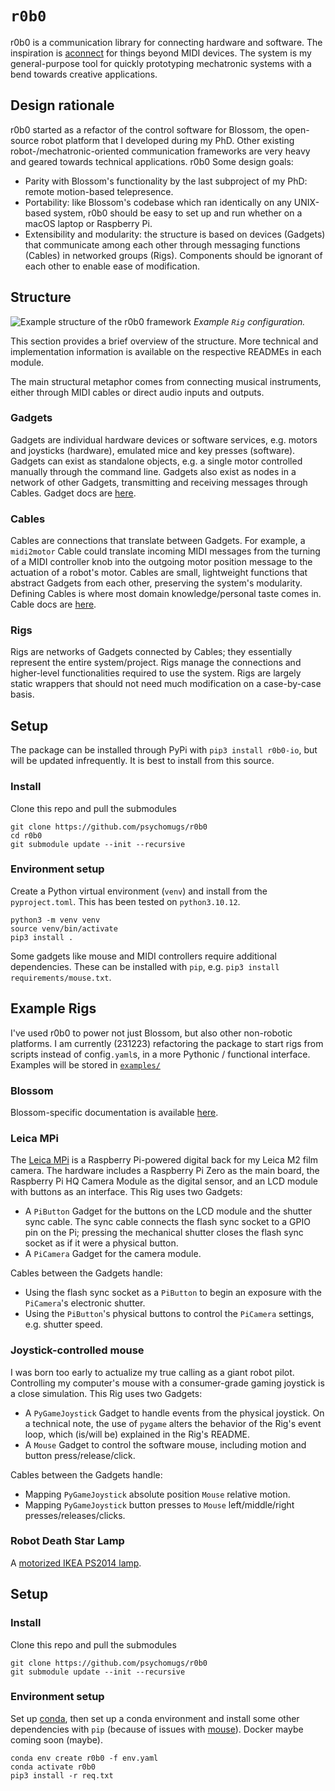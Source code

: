 # `r0b0`
r0b0 is a communication library for connecting hardware and software.
The inspiration is [aconnect](https://man.archlinux.org/man/aconnect.1.en) for things beyond MIDI devices.
The system is my general-purpose tool for quickly prototyping mechatronic systems with a bend towards creative applications.

## Design rationale
r0b0 started as a refactor of the control software for Blossom, the open-source robot platform that I developed during my PhD.
Other existing robot-/mechatronic-oriented communication frameworks are very heavy and geared towards technical applications.
r0b0
Some design goals:
- Parity with Blossom's functionality by the last subproject of my PhD: remote motion-based telepresence.
- Portability: like Blossom's codebase which ran identically on any UNIX-based system, r0b0 should be easy to set up and run whether on a macOS laptop or Raspberry Pi.
- Extensibility and modularity: the structure is based on devices (Gadgets) that communicate among each other through messaging functions (Cables) in networked groups (Rigs). Components should be ignorant of each other to enable ease of modification.

## Structure

![Example structure of the r0b0 framework](https://github.com/msgtn/r0b0/docs/assets/r0b0.png)
*Example `Rig` configuration.*

This section provides a brief overview of the structure.
More technical and implementation information is available on the respective READMEs in each module.

The main structural metaphor comes from connecting musical instruments, either through MIDI cables or direct audio inputs and outputs.


### Gadgets
Gadgets are individual hardware devices or software services, e.g. motors and joysticks (hardware), emulated mice and key presses (software).
Gadgets can exist as standalone objects, e.g. a single motor controlled manually through the command line.
Gadgets also exist as nodes in a network of other Gadgets, transmitting and receiving messages through Cables.
Gadget docs are [here](/r0b0/gadgets/README.md).

### Cables
Cables are connections that translate between Gadgets.
For example, a `midi2motor` Cable could translate incoming MIDI messages from the turning of a MIDI controller knob into the outgoing motor position message to the actuation of a robot's motor.
Cables are small, lightweight functions that abstract Gadgets from each other, preserving the system's modularity.
Defining Cables is where most domain knowledge/personal taste comes in.
Cable docs are [here](/r0b0/cables//README.md).

### Rigs
Rigs are networks of Gadgets connected by Cables; they essentially represent the entire system/project.
Rigs manage the connections and higher-level functionalities required to use the system.
Rigs are largely static wrappers that should not need much modification on a case-by-case basis.

## Setup
The package can be installed through PyPi with `pip3 install r0b0-io`, but will be updated infrequently.
It is best to install from this source.

### Install
Clone this repo and pull the submodules
```
git clone https://github.com/psychomugs/r0b0
cd r0b0
git submodule update --init --recursive
```

### Environment setup
Create a Python virtual environment (`venv`) and install from the `pyproject.toml`.
This has been tested on `python3.10.12`.
```
python3 -m venv venv
source venv/bin/activate
pip3 install .
```

Some gadgets like mouse and MIDI controllers require additional dependencies. 
These can be installed with `pip`, e.g. `pip3 install requirements/mouse.txt`.

## Example Rigs
I've used r0b0 to power not just Blossom, but also other non-robotic platforms.
I am currently (231223) refactoring the package to start rigs from scripts instead of config`.yaml`s, in a more Pythonic / functional interface. 
Examples will be stored in [`examples/`](./examples/)

### Blossom
Blossom-specific documentation is available [here](./docs/blsm.md).

### Leica MPi
The [Leica MPi](https://msgtn.github.io/mpi) is a Raspberry Pi-powered digital back for my Leica M2 film camera.
The hardware includes a Raspberry Pi Zero as the main board, the Raspberry Pi HQ Camera Module as the digital sensor, and an LCD module with buttons as an interface.
This Rig uses two Gadgets:
- A `PiButton` Gadget for the buttons on the LCD module and the shutter sync cable. The sync cable connects the flash sync socket to a GPIO pin on the Pi; pressing the mechanical shutter closes the flash sync socket as if it were a physical button.
- A `PiCamera` Gadget for the camera module.

Cables between the Gadgets handle:
- Using the flash sync socket as a `PiButton` to begin an exposure with the `PiCamera`'s electronic shutter.
- Using the `PiButton`'s physical buttons to control the `PiCamera` settings, e.g. shutter speed.

### Joystick-controlled mouse
I was born too early to actualize my true calling as a giant robot pilot.
Controlling my computer's mouse with a consumer-grade gaming joystick is a close simulation.
This Rig uses two Gadgets:
- A `PyGameJoystick` Gadget to handle events from the physical joystick. On a technical note, the use of `pygame` alters the behavior of the Rig's event loop, which (is/will be) explained in the Rig's README.
- A `Mouse` Gadget to control the software mouse, including motion and button press/release/click.

Cables between the Gadgets handle:
- Mapping `PyGameJoystick` absolute position `Mouse` relative motion.
- Mapping `PyGameJoystick` button presses to `Mouse` left/middle/right presses/releases/clicks.

### Robot Death Star Lamp
A [motorized IKEA PS2014 lamp](https://msgtn.github.io/ps2014).

## Setup
### Install
Clone this repo and pull the submodules
```
git clone https://github.com/psychomugs/r0b0
git submodule update --init --recursive
```

### Environment setup
Set up [conda](https://conda.io), then set up a conda environment and install some other dependencies with `pip` (because of issues with [mouse](https://github.com/boppreh/mouse/issues/75)). Docker maybe coming soon (maybe).
```
conda env create r0b0 -f env.yaml
conda activate r0b0
pip3 install -r req.txt 
```

